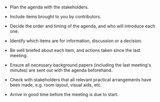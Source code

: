 * Plan the agenda with the stakeholders.   

* Include items brought to you by contributors.     

* Decide the order and timing of the agenda, and who will introduce each one.  

* Identify which items are for information, discussion or a decision.  

* Be well briefed about each item, and actions taken since the last meeting.  

* Ensure all necessary background papers (including the last meeting's minutes) are sent out with the agenda beforehand.  

* Check with stakeholders that all relevant practical arrangements have been made, e.g. room layout, visual aids, etc.  

* Arrive in good time before the meeting is due to start.  